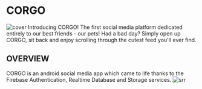 
# CORGO
![cover](https://user-images.githubusercontent.com/115420570/213478711-894029db-d2b2-4588-8040-dd621627d591.jpg)
Introducing CORGO! The first social media platform dedicated entirely to our best friends - our pets! Had a bad day? Simply open up CORGO, sit back and enjoy scrolling through the cutest feed you'll ever find.
## OVERVIEW
CORGO is an android social media app which came to life thanks to the Firebase Authentication, Realtime Database and Storage services.
![srr](https://user-images.githubusercontent.com/115420570/213481080-4f0480d3-5922-42c9-827d-eecc4c5c29f8.png)
